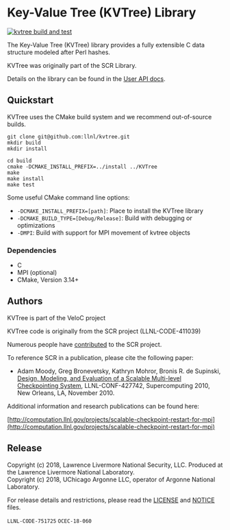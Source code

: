 # Key-Value Tree (KVTree) Library

[![kvtree build and test](https://github.com/ECP-VeloC/KVTree/actions/workflows/build-and-test.yml/badge.svg)](https://github.com/ECP-VeloC/KVTree/actions/workflows/build-and-test.yml)

The Key-Value Tree (KVTree) library provides a fully extensible C data
structure modeled after Perl hashes.

KVTree was originally part of the SCR Library.

Details on the library can be found in the [User API docs](https://ecp-veloc.github.io/component-user-docs/group__kvtree.html).

## Quickstart

KVTree uses the CMake build system and we recommend out-of-source builds.

```shell
git clone git@github.com:llnl/kvtree.git
mkdir build
mkdir install

cd build
cmake -DCMAKE_INSTALL_PREFIX=../install ../KVTree
make
make install
make test
```

Some useful CMake command line options:

- `-DCMAKE_INSTALL_PREFIX=[path]`: Place to install the KVTree library
- `-DCMAKE_BUILD_TYPE=[Debug/Release]`: Build with debugging or optimizations
- `-DMPI`: Build with support for MPI movement of kvtree objects

### Dependencies

- C
- MPI (optional)
- CMake, Version 3.14+

## Authors

KVTree is part of the VeloC project

KVTree code is originally from the SCR project (LLNL-CODE-411039)

Numerous people have [contributed](https://github.com/llnl/scr/graphs/contributors) to the SCR project.

To reference SCR in a publication, please cite the following paper:

* Adam Moody, Greg Bronevetsky, Kathryn Mohror, Bronis R. de Supinski, [Design, Modeling, and Evaluation of a Scalable Multi-level Checkpointing System](http://dl.acm.org/citation.cfm?id=1884666), LLNL-CONF-427742, Supercomputing 2010, New Orleans, LA, November 2010.

Additional information and research publications can be found here:

[http://computation.llnl.gov/projects/scalable-checkpoint-restart-for-mpi](http://computation.llnl.gov/projects/scalable-checkpoint-restart-for-mpi)

## Release

Copyright (c) 2018, Lawrence Livermore National Security, LLC.
Produced at the Lawrence Livermore National Laboratory.
<br>
Copyright (c) 2018, UChicago Argonne LLC, operator of Argonne National Laboratory.


For release details and restrictions, please read the [LICENSE](https://github.com/LLNL/KVTree/blob/main/LICENSE) and [NOTICE](https://github.com/LLNL/KVTree/blob/main/NOTICE) files.

`LLNL-CODE-751725` `OCEC-18-060`
